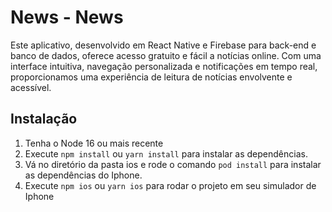 # News - News

Este aplicativo, desenvolvido em React Native e Firebase para back-end e banco de dados, oferece acesso gratuito e fácil a notícias online. Com uma interface
intuitiva, navegação personalizada e notificações em tempo real, proporcionamos uma experiência de leitura de notícias envolvente e acessível.

## Instalação

1. Tenha o Node 16 ou mais recente
2. Execute `npm install` ou `yarn install` para instalar as dependências.
3. Vá no diretório da pasta ios e rode o comando `pod install` para instalar as dependências do Iphone.
4. Execute `npm ios` ou `yarn ios` para rodar o projeto em seu simulador de Iphone
